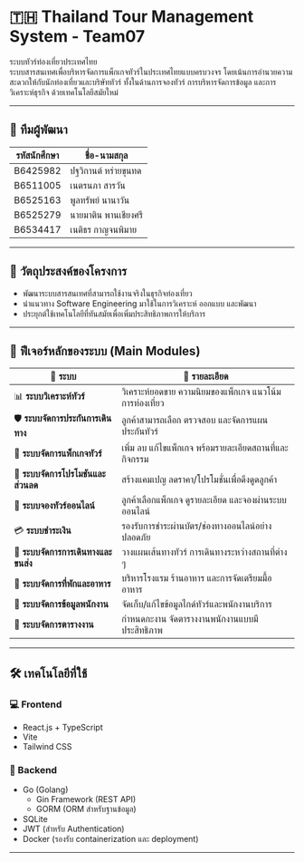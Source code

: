 # 🇹🇭 Thailand Tour Management System - Team07

ระบบทัวร์ท่องเที่ยวประเทศไทย  
ระบบสารสนเทศเพื่อบริหารจัดการแพ็กเกจทัวร์ในประเทศไทยแบบครบวงจร โดยเน้นการอำนวยความสะดวกให้กับนักท่องเที่ยวและบริษัททัวร์ ทั้งในด้านการจองทัวร์ การบริหารจัดการข้อมูล และการวิเคราะห์ธุรกิจ ด้วยเทคโนโลยีสมัยใหม่

---

## 👥 ทีมผู้พัฒนา

| รหัสนักศึกษา | ชื่อ-นามสกุล                   |
|---------------|-------------------------------|
| B6425982      | ปฐวิกานต์ หร่ายขุนทด          |
| B6511005      | เนตรนภา สารวัน                 |
| B6525163      | พูลทรัพย์ นานาวัน              |
| B6525279      | นายมาติน พานเชียงศรี            |
| B6534417      | เนติธร กาญจนพิมาย              |

---

## 🎯 วัตถุประสงค์ของโครงการ

- พัฒนาระบบสารสนเทศที่สามารถใช้งานจริงในธุรกิจท่องเที่ยว
- นำแนวทาง Software Engineering มาใช้ในการวิเคราะห์ ออกแบบ และพัฒนา
- ประยุกต์ใช้เทคโนโลยีที่ทันสมัยเพื่อเพิ่มประสิทธิภาพการให้บริการ

---

## 🔑 ฟีเจอร์หลักของระบบ (Main Modules)

| 🧩 ระบบ | 📌 รายละเอียด |
|--------|----------------|
| 📊 **ระบบวิเคราะห์ทัวร์** | วิเคราะห์ยอดขาย ความนิยมของแพ็กเกจ แนวโน้มการท่องเที่ยว |
| 🛡️ **ระบบจัดการประกันการเดินทาง** | ลูกค้าสามารถเลือก ตรวจสอบ และจัดการแผนประกันทัวร์ |
| 🧳 **ระบบจัดการแพ็กเกจทัวร์** | เพิ่ม ลบ แก้ไขแพ็กเกจ พร้อมรายละเอียดสถานที่และกิจกรรม |
| 🎁 **ระบบจัดการโปรโมชันและส่วนลด** | สร้างแคมเปญ ลดราคา/โปรโมชั่นเพื่อดึงดูดลูกค้า |
| 📝 **ระบบจองทัวร์ออนไลน์** | ลูกค้าเลือกแพ็กเกจ ดูรายละเอียด และจองผ่านระบบออนไลน์ |
| 💳 **ระบบชำระเงิน** | รองรับการชำระผ่านบัตร/ช่องทางออนไลน์อย่างปลอดภัย |
| 🚌 **ระบบจัดการการเดินทางและขนส่ง** | วางแผนเส้นทางทัวร์ การเดินทางระหว่างสถานที่ต่าง ๆ |
| 🏨 **ระบบจัดการที่พักและอาหาร** | บริหารโรงแรม ร้านอาหาร และการจัดเตรียมมื้ออาหาร |
| 👤 **ระบบจัดการข้อมูลพนักงาน** | จัดเก็บ/แก้ไขข้อมูลไกด์ทัวร์และพนักงานบริการ |
| 📅 **ระบบจัดการตารางงาน** | กำหนดกะงาน จัดตารางงานพนักงานแบบมีประสิทธิภาพ |

---

## 🛠️ เทคโนโลยีที่ใช้

### 💻 Frontend
- React.js + TypeScript
- Vite
- Tailwind CSS

### 🔧 Backend
- Go (Golang)
  - Gin Framework (REST API)
  - GORM (ORM สำหรับฐานข้อมูล)
- SQLite
- JWT (สำหรับ Authentication)
- Docker (รองรับ containerization และ deployment)

---

